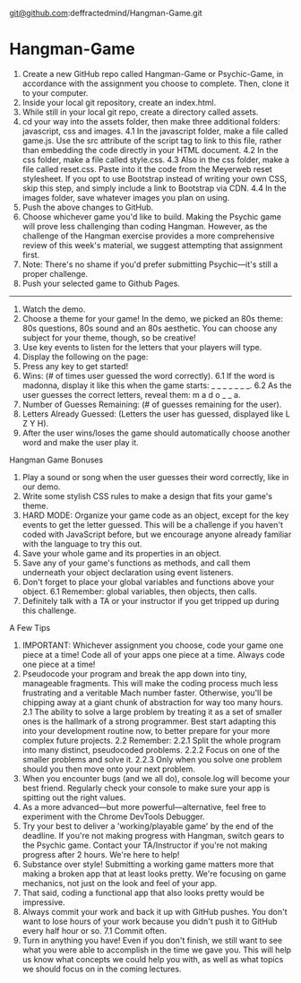 git@github.com:deffractedmind/Hangman-Game.git

# Hangman-Game
1. Create a new GitHub repo called Hangman-Game or Psychic-Game, in accordance with the assignment you choose to complete. Then, clone it to your computer.
2. Inside your local git repository, create an index.html.
3. While still in your local git repo, create a directory called assets.
4. cd your way into the assets folder, then make three additional folders: javascript, css and images.
 4.1 In the javascript folder, make a file called game.js. Use the src attribute of the script tag to link to this file, rather than embedding the code directly in your HTML document.
 4.2 In the css folder, make a file called style.css.
 4.3 Also in the css folder, make a file called reset.css. Paste into it the code from the Meyerweb reset stylesheet. If you opt to use Bootstrap instead of writing your own CSS, skip this step, and simply include a link to Bootstrap via CDN.
 4.4 In the images folder, save whatever images you plan on using.
5. Push the above changes to GitHub.
6. Choose whichever game you'd like to build. Making the Psychic game will prove less challenging than coding Hangman. However, as the challenge of the Hangman exercise provides a more comprehensive review of this week's material, we suggest attempting that assignment first.
7. Note: There's no shame if you'd prefer submitting Psychic—it's still a proper challenge.
8. Push your selected game to Github Pages.
-------------
1. Watch the demo.
2. Choose a theme for your game! In the demo, we picked an 80s theme: 80s questions, 80s sound and an 80s aesthetic. You can choose any subject for your theme, though, so be creative!
3. Use key events to listen for the letters that your players will type.
4. Display the following on the page:
5. Press any key to get started!
6. Wins: (# of times user guessed the word correctly).
 6.1 If the word is madonna, display it like this when the game starts: _ _ _ _ _ _ _.
 6.2 As the user guesses the correct letters, reveal them: m a d o _  _ a.
7. Number of Guesses Remaining: (# of guesses remaining for the user).
8. Letters Already Guessed: (Letters the user has guessed, displayed like L Z Y H).
9. After the user wins/loses the game should automatically choose another word and make the user play it.

Hangman Game Bonuses

1. Play a sound or song when the user guesses their word correctly, like in our demo.
2. Write some stylish CSS rules to make a design that fits your game's theme.
3. HARD MODE: Organize your game code as an object, except for the key events to get the letter guessed. This will be a challenge if you haven't coded with JavaScript before, but we encourage anyone already familiar with the language to try this out.
4. Save your whole game and its properties in an object.
5. Save any of your game's functions as methods, and call them underneath your object declaration using event listeners.
6. Don't forget to place your global variables and functions above your object.
 6.1 Remember: global variables, then objects, then calls.
7. Definitely talk with a TA or your instructor if you get tripped up during this challenge.

A Few Tips

1. IMPORTANT: Whichever assignment you choose, code your game one piece at a time! Code all of your apps one piece at a time. Always code one piece at a time!
2. Pseudocode your program and break the app down into tiny, manageable fragments. This will make the coding process much less frustrating and a veritable Mach number faster. Otherwise, you'll be chipping away at a giant chunk of abstraction for way too many hours.
  2.1 The ability to solve a large problem by treating it as a set of smaller ones is the hallmark of a strong programmer. Best start adapting this into your development routine now, to better prepare for your more complex future projects.
 2.2 Remember:
  2.2.1 Split the whole program into many distinct, pseudocoded problems.
  2.2.2 Focus on one of the smaller problems and solve it.
  2.2.3 Only when you solve one problem should you then move onto your next problem.
3. When you encounter bugs (and we all do), console.log will become your best friend. Regularly check your console to make sure your app is spitting out the right values.
4. As a more advanced—but more powerful—alternative, feel free to experiment with the Chrome DevTools Debugger.
5. Try your best to deliver a 'working/playable game' by the end of the deadline. If you're not making progress with Hangman, switch gears to the Psychic game. Contact your TA/Instructor if you're not making progress after 2 hours. We're here to help!
6. Substance over style! Submitting a working game matters more that making a broken app that at least looks pretty. We're focusing on game mechanics, not just on the look and feel of your app.
7. That said, coding a functional app that also looks pretty would be impressive.
8. Always commit your work and back it up with GitHub pushes. You don't want to lose hours of your work because you didn't push it to GitHub every half hour or so.
 7.1 Commit often.
9. Turn in anything you have! Even if you don't finish, we still want to see what you were able to accomplish in the time we gave you. This will help us know what concepts we could help you with, as well as what topics we should focus on in the coming lectures.
